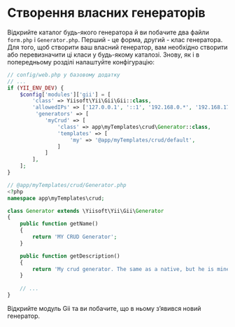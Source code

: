 Створення власних генераторів
=============================

Відкрийте каталог будь-якого генератора й ви побачите два файли `form.php` і `Generator.php`.
Перший - це форма, другий - клас генератора. Для того, щоб створити ваш власний генератор, вам необхідно створити або
перевизначити ці класи у будь-якому каталозі. Знову, як і в попередньому розділі налаштуйте конфігурацію:

```php
// config/web.php у базовому додатку
// ...
if (YII_ENV_DEV) {    
    $config['modules']['gii'] = [
        'class' => Yiisoft\Yii\Gii\Gii::class,
        'allowedIPs' => ['127.0.0.1', '::1', '192.168.0.*', '192.168.178.20'],  
         'generators' => [
            'myCrud' => [
                'class' => app\myTemplates\crud\Generator::class,
                'templates' => [
                    'my' => '@app/myTemplates/crud/default',
                ]
            ]
        ],
    ];
}
```

```php
// @app/myTemplates/crud/Generator.php
<?php
namespace app\myTemplates\crud;

class Generator extends \Yiisoft\Yii\Gii\Generator
{
    public function getName()
    {
        return 'MY CRUD Generator';
    }

    public function getDescription()
    {
        return 'My crud generator. The same as a native, but he is mine...';
    }
    
    // ...
}
```

Відкрийте модуль Gii та ви побачите, що в ньому з’явився новий генератор.
